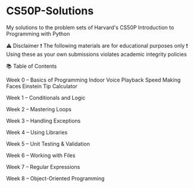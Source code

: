 # CS50P-Solutions
My solutions to the problem sets of Harvard's CS50P Introduction to Programming with Python

⚠️ Disclaimer
❗ The following materials are for educational purposes only
❗ Using these as your own submissions violates academic integrity policies


📚 Table of Contents

Week 0 – Basics of Programming
Indoor Voice
Playback Speed
Making Faces
Einstein
Tip Calculator

Week 1 – Conditionals and Logic

Week 2 – Mastering Loops


Week 3 – Handling Exceptions

Week 4 – Using Libraries


Week 5 – Unit Testing & Validation


Week 6 – Working with Files


Week 7 – Regular Expressions

Week 8 – Object-Oriented Programming

